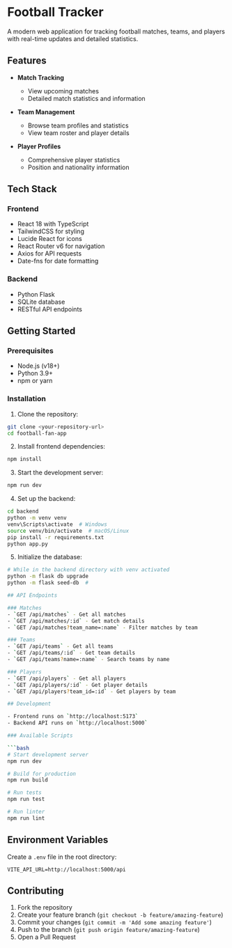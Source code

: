 # Football Tracker

A modern web application for tracking football matches, teams, and players with real-time updates and detailed statistics.

## Features

- **Match Tracking**
  - View upcoming matches
  - Detailed match statistics and information
  
- **Team Management**
  - Browse team profiles and statistics
  - View team roster and player details

- **Player Profiles**
  - Comprehensive player statistics
  - Position and nationality information

## Tech Stack

### Frontend
- React 18 with TypeScript
- TailwindCSS for styling
- Lucide React for icons
- React Router v6 for navigation
- Axios for API requests
- Date-fns for date formatting

### Backend
- Python Flask
- SQLite database
- RESTful API endpoints

## Getting Started

### Prerequisites
- Node.js (v18+)
- Python 3.9+
- npm or yarn

### Installation

1. Clone the repository:
```bash
git clone <your-repository-url>
cd football-fan-app
```

2. Install frontend dependencies:
```bash
npm install
```

3. Start the development server:
```bash
npm run dev
```

4. Set up the backend:
```bash
cd backend
python -m venv venv
venv\Scripts\activate  # Windows
source venv/bin/activate  # macOS/Linux
pip install -r requirements.txt
python app.py
```
5. Initialize the database:
```bash
# While in the backend directory with venv activated
python -m flask db upgrade
python -m flask seed-db  # 

## API Endpoints

### Matches
- `GET /api/matches` - Get all matches
- `GET /api/matches/:id` - Get match details
- `GET /api/matches?team_name=:name` - Filter matches by team

### Teams
- `GET /api/teams` - Get all teams
- `GET /api/teams/:id` - Get team details
- `GET /api/teams?name=:name` - Search teams by name

### Players
- `GET /api/players` - Get all players
- `GET /api/players/:id` - Get player details
- `GET /api/players?team_id=:id` - Get players by team

## Development

- Frontend runs on `http://localhost:5173`
- Backend API runs on `http://localhost:5000`

### Available Scripts

```bash
# Start development server
npm run dev

# Build for production
npm run build

# Run tests
npm run test

# Run linter
npm run lint
```

## Environment Variables

Create a `.env` file in the root directory:

```env
VITE_API_URL=http://localhost:5000/api
```

## Contributing

1. Fork the repository
2. Create your feature branch (`git checkout -b feature/amazing-feature`)
3. Commit your changes (`git commit -m 'Add some amazing feature'`)
4. Push to the branch (`git push origin feature/amazing-feature`)
5. Open a Pull Request
